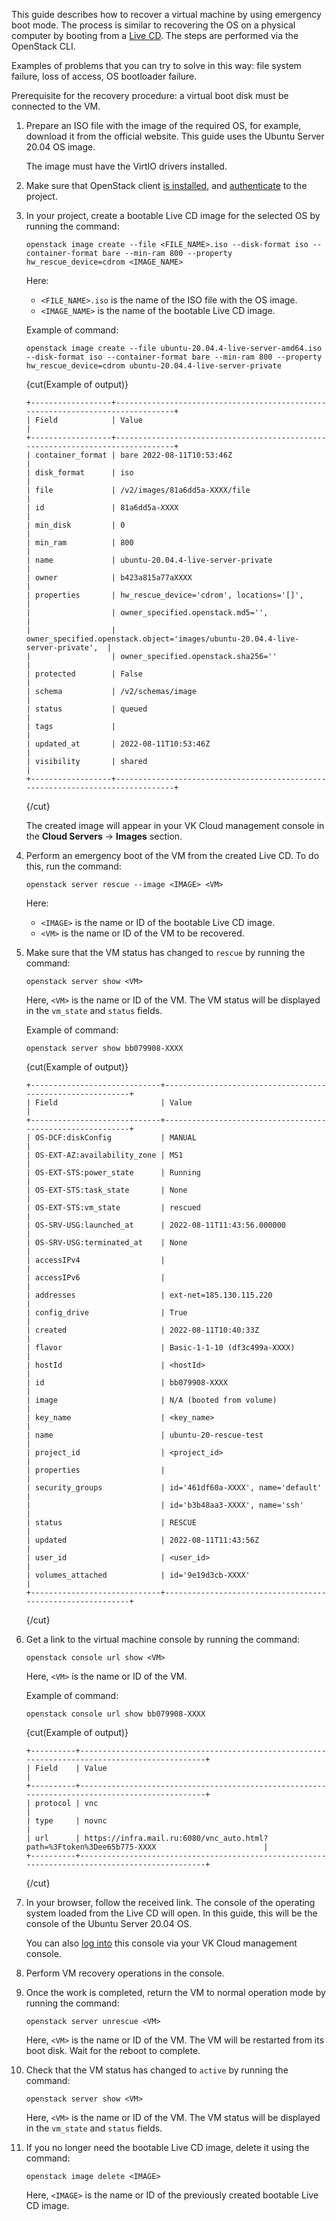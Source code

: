 This guide describes how to recover a virtual machine by using emergency boot mode. The process is similar to recovering the OS on a physical computer by booting from a [Live CD](https://en.wikipedia.org/wiki/Live_CD). The steps are performed via the OpenStack CLI.

Examples of problems that you can try to solve in this way: file system failure, loss of access, OS bootloader failure.

Prerequisite for the recovery procedure: a virtual boot disk must be connected to the VM.

1. Prepare an ISO file with the image of the required OS, for example, download it from the official website. This guide uses the Ubuntu Server 20.04 OS image.

    <warn>

    The image must have the VirtIO drivers installed.

    </warn>

1. Make sure that OpenStack client [is installed](/en/tools-for-using-services/cli/openstack-cli##1_install_the_openstack_client), and [authenticate](/en/tools-for-using-services/cli/openstack-cli#3_complete_authentication) to the project.
1. In your project, create a bootable Live CD image for the selected OS by running the command:

    ```console
    openstack image create --file <FILE_NAME>.iso --disk-format iso --container-format bare --min-ram 800 --property hw_rescue_device=cdrom <IMAGE_NAME>
    ```

    Here:

    - `<FILE_NAME>.iso` is the name of the ISO file with the OS image.
    - `<IMAGE_NAME>` is the name of the bootable Live CD image.

    Example of command:

    ```console
    openstack image create --file ubuntu-20.04.4-live-server-amd64.iso --disk-format iso --container-format bare --min-ram 800 --property hw_rescue_device=cdrom ubuntu-20.04.4-live-server-private
    ```

    {cut(Example of output)}

    ```console
    +------------------+--------------------------------------------------------------------------------+
    | Field            | Value                                                                          |
    +------------------+--------------------------------------------------------------------------------+
    | container_format | bare 2022-08-11T10:53:46Z                                                      |
    | disk_format      | iso                                                                            |
    | file             | /v2/images/81a6dd5a-XXXX/file                                                  |
    | id               | 81a6dd5a-XXXX                                                                  |
    | min_disk         | 0                                                                              |
    | min_ram          | 800                                                                            |
    | name             | ubuntu-20.04.4-live-server-private                                             |
    | owner            | b423a815a77aXXXX                                                               |
    | properties       | hw_rescue_device='cdrom', locations='[]',                                      |
    |                  | owner_specified.openstack.md5='',                                              |
    |                  | owner_specified.openstack.object='images/ubuntu-20.04.4-live-server-private',  |
    |                  | owner_specified.openstack.sha256=''                                            |
    | protected        | False                                                                          |
    | schema           | /v2/schemas/image                                                              |
    | status           | queued                                                                         |
    | tags             |                                                                                |
    | updated_at       | 2022-08-11T10:53:46Z                                                           |
    | visibility       | shared                                                                         |
    +------------------+--------------------------------------------------------------------------------+
    ```

    {/cut}

    <info>

    The created image will appear in your VK Cloud management console in the **Cloud Servers** → **Images** section.

    </info>

1. Perform an emergency boot of the VM from the created Live CD. To do this, run the command:

    ```console
    openstack server rescue --image <IMAGE> <VM>
    ```

    Here:

    - `<IMAGE>` is the name or ID of the bootable Live CD image.
    - `<VM>` is the name or ID of the VM to be recovered.

1. Make sure that the VM status has changed to `rescue` by running the command:

    ```console
    openstack server show <VM>
    ```

    Here, `<VM>` is the name or ID of the VM. The VM status will be displayed in the `vm_state` and `status` fields.

    Example of command:

    ```console
    openstack server show bb079908-XXXX
    ```

    {cut(Example of output)}

    ```console
    +-----------------------------+-----------------------------------------------------------+
    | Field                       | Value                                                     |
    +-----------------------------+-----------------------------------------------------------+
    | OS-DCF:diskConfig           | MANUAL                                                    |
    | OS-EXT-AZ:availability_zone | MS1                                                       |
    | OS-EXT-STS:power_state      | Running                                                   |
    | OS-EXT-STS:task_state       | None                                                      |
    | OS-EXT-STS:vm_state         | rescued                                                   |
    | OS-SRV-USG:launched_at      | 2022-08-11T11:43:56.000000                                |
    | OS-SRV-USG:terminated_at    | None                                                      |
    | accessIPv4                  |                                                           |
    | accessIPv6                  |                                                           |
    | addresses                   | ext-net=185.130.115.220                                   |
    | config_drive                | True                                                      |
    | created                     | 2022-08-11T10:40:33Z                                      |
    | flavor                      | Basic-1-1-10 (df3c499a-XXXX)                              |
    | hostId                      | <hostId>                                                  |
    | id                          | bb079908-XXXX                                             |
    | image                       | N/A (booted from volume)                                  |
    | key_name                    | <key_name>                                                |
    | name                        | ubuntu-20-rescue-test                                     |
    | project_id                  | <project_id>                                              |
    | properties                  |                                                           |
    | security_groups             | id='461df60a-XXXX', name='default'                        |
    |                             | id='b3b48aa3-XXXX', name='ssh'                            |
    | status                      | RESCUE                                                    |
    | updated                     | 2022-08-11T11:43:56Z                                      |
    | user_id                     | <user_id>                                                 |
    | volumes_attached            | id='9e19d3cb-XXXX'                                        |
    +-----------------------------+-----------------------------------------------------------+
    ```

    {/cut}

1. Get a link to the virtual machine console by running the command:

    ```console
    openstack console url show <VM>
    ```

    Here, `<VM>` is the name or ID of the VM.

    Example of command:

    ```console
    openstack console url show bb079908-XXXX
    ```

    {cut(Example of output)}

    ```console
    +----------+-----------------------------------------------------------------------------------------------+
    | Field    | Value                                                                                         |
    +----------+-----------------------------------------------------------------------------------------------+
    | protocol | vnc                                                                                           |
    | type     | novnc                                                                                         |
    | url      | https://infra.mail.ru:6080/vnc_auto.html?path=%3Ftoken%3Dee65b775-XXXX                        |
    +----------+-----------------------------------------------------------------------------------------------+
    ```

    {/cut}

1. In your browser, follow the received link. The console of the operating system loaded from the Live CD will open. In this guide, this will be the console of the Ubuntu Server 20.04 OS.

    You can also [log into](../../instructions/vm/vm-console#the_vnc_console) this console via your VK Cloud management console.

1. Perform VM recovery operations in the console.
1. Once the work is completed, return the VM to normal operation mode by running the command:

    ```console
    openstack server unrescue <VM>
    ```

    Here, `<VM>` is the name or ID of the VM. The VM will be restarted from its boot disk. Wait for the reboot to complete.

1. Check that the VM status has changed to `active` by running the command:

    ```console
    openstack server show <VM>
    ```

    Here, `<VM>` is the name or ID of the VM. The VM status will be displayed in the `vm_state` and `status` fields.

1. If you no longer need the bootable Live CD image, delete it using the command:

    ```console
    openstack image delete <IMAGE>
    ```

    Here, `<IMAGE>` is the name or ID of the previously created bootable Live CD image.
